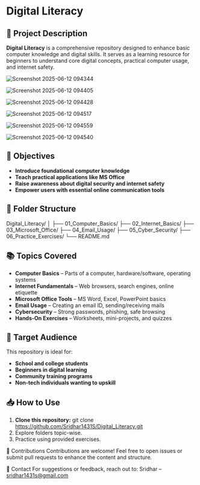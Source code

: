 # **Digital Literacy**

## **📌 Project Description**
**Digital Literacy** is a comprehensive repository designed to enhance basic computer knowledge and digital skills. It serves as a learning resource for beginners to understand core digital concepts, practical computer usage, and internet safety.



![Screenshot 2025-06-12 094344](https://github.com/user-attachments/assets/74e4940f-c6cc-4d6e-b0eb-d4308d40dc9d)



![Screenshot 2025-06-12 094405](https://github.com/user-attachments/assets/2c141293-0e25-4f7c-a740-9aed4a3376b1)



![Screenshot 2025-06-12 094428](https://github.com/user-attachments/assets/0daa5d9d-a000-4128-98b6-4c1b2438bdd5)



![Screenshot 2025-06-12 094517](https://github.com/user-attachments/assets/25cc7fb1-6e62-4976-9736-864b04a59b9d)



![Screenshot 2025-06-12 094559](https://github.com/user-attachments/assets/af615584-e172-4933-8ff5-1df7c36b4257)




![Screenshot 2025-06-12 094540](https://github.com/user-attachments/assets/a606ccd7-5fcd-4e22-b015-edd86915eb35)




## **🧠 Objectives**
- **Introduce foundational computer knowledge**
- **Teach practical applications like MS Office**
- **Raise awareness about digital security and internet safety**
- **Empower users with essential online communication tools**

## **📂 Folder Structure**
Digital_Literacy/
│
├── 01_Computer_Basics/
├── 02_Internet_Basics/
├── 03_Microsoft_Office/
├── 04_Email_Usage/
├── 05_Cyber_Security/
├── 06_Practice_Exercises/
└── README.md


## **📚 Topics Covered**
- **Computer Basics** – Parts of a computer, hardware/software, operating systems
- **Internet Fundamentals** – Web browsers, search engines, online etiquette
- **Microsoft Office Tools** – MS Word, Excel, PowerPoint basics
- **Email Usage** – Creating an email ID, sending/receiving mails
- **Cybersecurity** – Strong passwords, phishing, safe browsing
- **Hands-On Exercises** – Worksheets, mini-projects, and quizzes

## **🎯 Target Audience**
This repository is ideal for:
- **School and college students**
- **Beginners in digital learning**
- **Community training programs**
- **Non-tech individuals wanting to upskill**

## **📥 How to Use**
1. **Clone this repository:**
   git clone https://github.com/Sridhar1431S/Digital_Literacy.git
2. Explore folders topic-wise.
3. Practice using provided exercises.

🤝 Contributions
Contributions are welcome! Feel free to open issues or submit pull requests to enhance the content and structure.

📧 Contact
For suggestions or feedback, reach out to:
Sridhar – sridhar1431s@gmail.com
